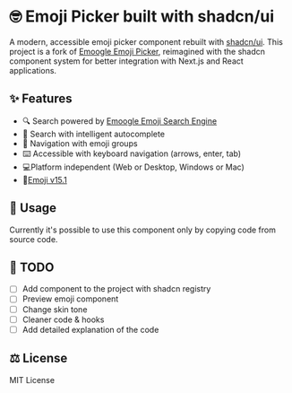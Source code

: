 # 🤓 Emoji Picker built with shadcn/ui

A modern, accessible emoji picker component rebuilt with [shadcn/ui](https://ui.shadcn.com/). This project is a fork of [Emoogle Emoji Picker](https://github.com/xitanggg/emoogle-emoji-picker), reimagined with the shadcn component system for better integration with Next.js and React applications.

## ✨ Features

- 🔍 Search powered by [Emoogle Emoji Search Engine](https://github.com/xitanggg/emoogle-emoji-search-engine)
- 🤖 Search with intelligent autocomplete
- 🧭 Navigation with emoji groups
- ⌨️ Accessible with keyboard navigation (arrows, enter, tab)
- 💻Platform independent (Web or Desktop, Windows or Mac)
- 🔖[Emoji v15.1](https://unicode.org/Public/emoji/15.1/emoji-test.txt)

## 📖 Usage

Currently it's possible to use this component only by copying code from source code. 

## 🧰 TODO

- [ ] Add component to the project with shadcn registry
- [ ] Preview emoji component
- [ ] Change skin tone
- [ ] Cleaner code & hooks
- [ ] Add detailed explanation of the code

## ⚖️ License

MIT License